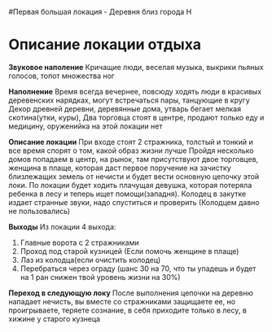 #Первая большая локация - Деревня близ города Н

# Описание локации отдыха

**Звуковое наполение**
Кричащие люди, веселая музыка, выкрики пьяных голосов,
топот множества ног

**Наполнение**
Время всегда вечернее,
повсюду ходять люди в красивых деревенских нарядках,
могут встречаться пары, танцующие в кругу
Декор древней деревни, деревянные дома, утварь
бегает мелкая скотина(утки, куры),
Два торговца стоят в центре,
продают только еду и медицину,
оруженийка на этой локации нет

**Описание локации**
При входе стоят 2 стражника, толстый и тонкий и все время
спорят о том, какой образ жизни лучше
Пройдя несколько домов попадаем в центр, на рынок,
там присутствуют двое торговцев, женщина в плаще, которая
даст первое поручение на зачистку близлежащих земель от
нечисти и будет вести основную цепочку этой локи.
По локации будет ходить плачущая девушка, которая
потеряла ребенка в лесу и теперь ищет помощи(западня).
Колодец в закутке издает странные звуки,
надо спуститься и проверить
(Колодцем давно не пользовались)

**Выходы**
Из локации 4 выхода:
1. Главные ворота с 2 стражниками
2. Проход под старой кузницей
(Если помочь женщине в плаще)
3. Лаз из колодца(если очистить колодец)
4. Перебраться через ограду
(шанс 30 на 70, что ты упадешь и будет на 1 ран
снижен твой уровень жизни на 30%)

**Переход в следующую локу**
После выполнения цепочки на деревню нападает нечисть,
вы вместе со стражниками защищаете ее, но проигрываете,
теряете сознание, в себя приходите только в лесу,
в хижине у старого кузнеца
